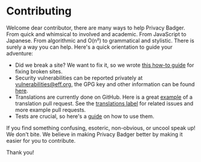 # Contributing

Welcome dear contributor, there are many ways to help Privacy Badger. From quick
and whimsical to involved and academic. From JavaScript to Japanese. From
algorithmic and O(n²) to grammatical and stylistic. There is surely a way you
can help. Here's a quick orientation to guide your adventure:

* Did we break a site? We want to fix it, so we wrote [this how-to
  guide](/doc/fixing-broken-sites.md) for fixing broken sites.
* Security vulnerabilities can be reported privately at
  [vulnerabilities@eff.org](mailto:vulnerabilities@eff.org), the GPG key and
  other information can be found [here](https://www.eff.org/security).
* Translations are currently done on GitHub. Here is a great
  [example](https://github.com/EFForg/privacybadger/pull/1270) of a
  translation pull request. See the [translations
  label](https://github.com/EFForg/privacybadger/issues?utf8=%E2%9C%93&q=label%3Atranslations%20)
  for related issues and more example pull requests.
* Tests are crucial, so here's a [guide](/doc/tests.md) on how to use them.
<!---
* Tell us about our bugs [here]()! Tips to make you're report 10x helpful are in this [bug tips document]().
* Pull Requests welcome! Our PR workflow is documented [here]().
* This short overview of Privacy Badger's architecture can help put things in perspective.
* Developer setup and debugging
* Documentation, brought you this document.
-->


If you find something confusing, esoteric, non-obvious, or uncool speak up! We
don't bite. We believe in making Privacy Badger better by making it easier for
you to contribute.

Thank you!
